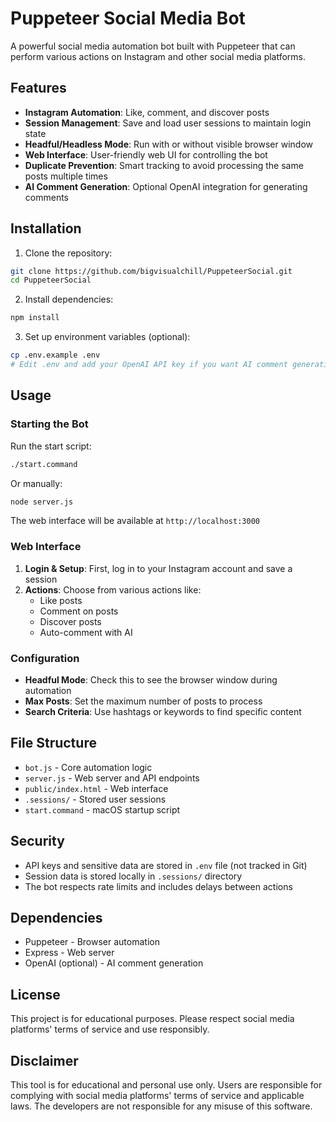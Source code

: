 # Puppeteer Social Media Bot

A powerful social media automation bot built with Puppeteer that can perform various actions on Instagram and other social media platforms.

## Features

- **Instagram Automation**: Like, comment, and discover posts
- **Session Management**: Save and load user sessions to maintain login state
- **Headful/Headless Mode**: Run with or without visible browser window
- **Web Interface**: User-friendly web UI for controlling the bot
- **Duplicate Prevention**: Smart tracking to avoid processing the same posts multiple times
- **AI Comment Generation**: Optional OpenAI integration for generating comments

## Installation

1. Clone the repository:
```bash
git clone https://github.com/bigvisualchill/PuppeteerSocial.git
cd PuppeteerSocial
```

2. Install dependencies:
```bash
npm install
```

3. Set up environment variables (optional):
```bash
cp .env.example .env
# Edit .env and add your OpenAI API key if you want AI comment generation
```

## Usage

### Starting the Bot

Run the start script:
```bash
./start.command
```

Or manually:
```bash
node server.js
```

The web interface will be available at `http://localhost:3000`

### Web Interface

1. **Login & Setup**: First, log in to your Instagram account and save a session
2. **Actions**: Choose from various actions like:
   - Like posts
   - Comment on posts
   - Discover posts
   - Auto-comment with AI

### Configuration

- **Headful Mode**: Check this to see the browser window during automation
- **Max Posts**: Set the maximum number of posts to process
- **Search Criteria**: Use hashtags or keywords to find specific content

## File Structure

- `bot.js` - Core automation logic
- `server.js` - Web server and API endpoints
- `public/index.html` - Web interface
- `.sessions/` - Stored user sessions
- `start.command` - macOS startup script

## Security

- API keys and sensitive data are stored in `.env` file (not tracked in Git)
- Session data is stored locally in `.sessions/` directory
- The bot respects rate limits and includes delays between actions

## Dependencies

- Puppeteer - Browser automation
- Express - Web server
- OpenAI (optional) - AI comment generation

## License

This project is for educational purposes. Please respect social media platforms' terms of service and use responsibly.

## Disclaimer

This tool is for educational and personal use only. Users are responsible for complying with social media platforms' terms of service and applicable laws. The developers are not responsible for any misuse of this software.
